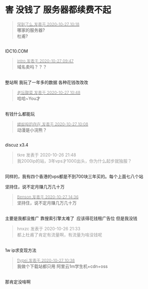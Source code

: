 # 害 没钱了 服务器都续费不起


<div class="quote"><blockquote><font size="2"><a href="https://www.hostloc.com/forum.php?mod=redirect&amp;goto=findpost&amp;pid=9357724&amp;ptid=758745" target="_blank"><font color="#999999">学到了么 发表于 2020-10-27 10:18</font></a></font><br />
哪家的服务器?<br />
杜甫?</blockquote></div><br />
IDC10.COM

<div class="quote"><blockquote><font size="2"><a href="https://www.hostloc.com/forum.php?mod=redirect&amp;goto=findpost&amp;pid=9357555&amp;ptid=758745" target="_blank"><font color="#999999">intro 发表于 2020-10-27 09:47</font></a></font><br />
域名卖吗？？？</blockquote></div><br />
整站啊 我玩了一年多的数据 各种花钱改改改

<div class="quote"><blockquote><font size="2"><a href="https://www.hostloc.com/forum.php?mod=redirect&amp;goto=findpost&amp;pid=9357882&amp;ptid=758745" target="_blank"><font color="#999999">老坛酸菜 发表于 2020-10-27 10:48</font></a></font><br />
哈哈~You才</blockquote></div><br />
有钱什么都能玩

<div class="quote"><blockquote><font size="2"><a href="https://www.hostloc.com/forum.php?mod=redirect&amp;goto=findpost&amp;pid=9357673&amp;ptid=758745" target="_blank"><font color="#999999">蝼蚁般的存在 发表于 2020-10-27 10:08</font></a></font><br />
动漫是小浣熊？</blockquote></div><br />
discuz x3.4

<div class="quote"><blockquote><font color="#999999">tkre 发表于 2020-10-26 21:48</font><br />
<font color="#999999">我2000ip的站，3年vps才1000出头，你为什么起步就独服？</font></blockquote></div><br />
同样的，我有四个香港的vps都是不到700块三年买的。每个上面七八个站

坚持住，说不定月赚几万几十万

<div class="quote"><blockquote><font size="2"><a href="https://www.hostloc.com/forum.php?mod=redirect&amp;goto=findpost&amp;pid=9359191&amp;ptid=758745" target="_blank"><font color="#999999">Benson 发表于 2020-10-27 14:36</font></a></font><br />
坚持住，说不定月赚几万几十万</blockquote></div><br />
主要是我都没推广 靠搜索引擎太难了&nbsp;&nbsp;应该得花钱租广告位 但是我没钱

<div class="quote"><blockquote><font color="#999999">hnxzc 发表于 2020-10-26 21:33</font><br />
<font color="#999999">都上杜甫了肯定有流量啊，有流量为啥没钱呢</font></blockquote></div><br />
1w ip求变现方法

<div class="quote"><blockquote><font size="2"><a href="https://www.hostloc.com/forum.php?mod=redirect&amp;goto=findpost&amp;pid=9357823&amp;ptid=758745" target="_blank"><font color="#999999">flypei 发表于 2020-10-27 10:38</font></a></font><br />
我做个下载站都只用 阿里云1m学生机+cdn+oss</blockquote></div><br />
那肯定没啥啊
